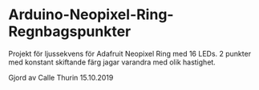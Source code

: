 # Arduino-Neopixel-Ring-Regnbagspunkter
Projekt för ljussekvens för Adafruit Neopixel Ring med 16 LEDs. 2 punkter med konstant skiftande färg jagar varandra med olik hastighet.

Gjord av Calle Thurin 15.10.2019
